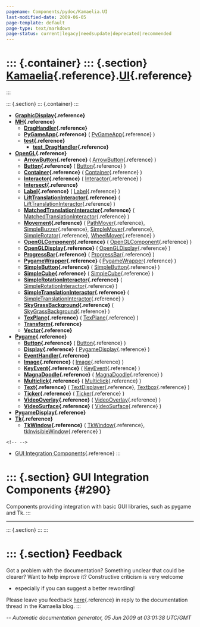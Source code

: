 ```yaml
---
pagename: Components/pydoc/Kamaelia.UI
last-modified-date: 2009-06-05
page-template: default
page-type: text/markdown
page-status: current|legacy|needsupdate|deprecated|recommended
---
```

::: {.container}
::: {.section}
[Kamaelia](/Components/pydoc/Kamaelia.html){.reference}.[UI](/Components/pydoc/Kamaelia.UI.html){.reference}
============================================================================================================
:::

::: {.section}
::: {.container}
:::

-   **[GraphicDisplay](/Components/pydoc/Kamaelia.UI.GraphicDisplay.html){.reference}**
-   **[MH](/Components/pydoc/Kamaelia.UI.MH.html){.reference}**
    -   **[DragHandler](/Components/pydoc/Kamaelia.UI.MH.DragHandler.html){.reference}**
    -   **[PyGameApp](/Components/pydoc/Kamaelia.UI.MH.PyGameApp.html){.reference}**
        (
        [PyGameApp](/Components/pydoc/Kamaelia.UI.MH.PyGameApp.PyGameApp.html){.reference}
        )
    -   **[test](/Components/pydoc/Kamaelia.UI.MH.test.html){.reference}**
        -   **[test\_DragHandler](/Components/pydoc/Kamaelia.UI.MH.test.test_DragHandler.html){.reference}**
-   **[OpenGL](/Components/pydoc/Kamaelia.UI.OpenGL.html){.reference}**
    -   **[ArrowButton](/Components/pydoc/Kamaelia.UI.OpenGL.ArrowButton.html){.reference}**
        (
        [ArrowButton](/Components/pydoc/Kamaelia.UI.OpenGL.ArrowButton.ArrowButton.html){.reference}
        )
    -   **[Button](/Components/pydoc/Kamaelia.UI.OpenGL.Button.html){.reference}**
        (
        [Button](/Components/pydoc/Kamaelia.UI.OpenGL.Button.Button.html){.reference}
        )
    -   **[Container](/Components/pydoc/Kamaelia.UI.OpenGL.Container.html){.reference}**
        (
        [Container](/Components/pydoc/Kamaelia.UI.OpenGL.Container.Container.html){.reference}
        )
    -   **[Interactor](/Components/pydoc/Kamaelia.UI.OpenGL.Interactor.html){.reference}**
        (
        [Interactor](/Components/pydoc/Kamaelia.UI.OpenGL.Interactor.Interactor.html){.reference}
        )
    -   **[Intersect](/Components/pydoc/Kamaelia.UI.OpenGL.Intersect.html){.reference}**
    -   **[Label](/Components/pydoc/Kamaelia.UI.OpenGL.Label.html){.reference}**
        (
        [Label](/Components/pydoc/Kamaelia.UI.OpenGL.Label.Label.html){.reference}
        )
    -   **[LiftTranslationInteractor](/Components/pydoc/Kamaelia.UI.OpenGL.LiftTranslationInteractor.html){.reference}**
        (
        [LiftTranslationInteractor](/Components/pydoc/Kamaelia.UI.OpenGL.LiftTranslationInteractor.LiftTranslationInteractor.html){.reference}
        )
    -   **[MatchedTranslationInteractor](/Components/pydoc/Kamaelia.UI.OpenGL.MatchedTranslationInteractor.html){.reference}**
        (
        [MatchedTranslationInteractor](/Components/pydoc/Kamaelia.UI.OpenGL.MatchedTranslationInteractor.MatchedTranslationInteractor.html){.reference}
        )
    -   **[Movement](/Components/pydoc/Kamaelia.UI.OpenGL.Movement.html){.reference}**
        (
        [PathMover](/Components/pydoc/Kamaelia.UI.OpenGL.Movement.PathMover.html){.reference},
        [SimpleBuzzer](/Components/pydoc/Kamaelia.UI.OpenGL.Movement.SimpleBuzzer.html){.reference},
        [SimpleMover](/Components/pydoc/Kamaelia.UI.OpenGL.Movement.SimpleMover.html){.reference},
        [SimpleRotator](/Components/pydoc/Kamaelia.UI.OpenGL.Movement.SimpleRotator.html){.reference},
        [WheelMover](/Components/pydoc/Kamaelia.UI.OpenGL.Movement.WheelMover.html){.reference}
        )
    -   **[OpenGLComponent](/Components/pydoc/Kamaelia.UI.OpenGL.OpenGLComponent.html){.reference}**
        (
        [OpenGLComponent](/Components/pydoc/Kamaelia.UI.OpenGL.OpenGLComponent.OpenGLComponent.html){.reference}
        )
    -   **[OpenGLDisplay](/Components/pydoc/Kamaelia.UI.OpenGL.OpenGLDisplay.html){.reference}**
        (
        [OpenGLDisplay](/Components/pydoc/Kamaelia.UI.OpenGL.OpenGLDisplay.OpenGLDisplay.html){.reference}
        )
    -   **[ProgressBar](/Components/pydoc/Kamaelia.UI.OpenGL.ProgressBar.html){.reference}**
        (
        [ProgressBar](/Components/pydoc/Kamaelia.UI.OpenGL.ProgressBar.ProgressBar.html){.reference}
        )
    -   **[PygameWrapper](/Components/pydoc/Kamaelia.UI.OpenGL.PygameWrapper.html){.reference}**
        (
        [PygameWrapper](/Components/pydoc/Kamaelia.UI.OpenGL.PygameWrapper.PygameWrapper.html){.reference}
        )
    -   **[SimpleButton](/Components/pydoc/Kamaelia.UI.OpenGL.SimpleButton.html){.reference}**
        (
        [SimpleButton](/Components/pydoc/Kamaelia.UI.OpenGL.SimpleButton.SimpleButton.html){.reference}
        )
    -   **[SimpleCube](/Components/pydoc/Kamaelia.UI.OpenGL.SimpleCube.html){.reference}**
        (
        [SimpleCube](/Components/pydoc/Kamaelia.UI.OpenGL.SimpleCube.SimpleCube.html){.reference}
        )
    -   **[SimpleRotationInteractor](/Components/pydoc/Kamaelia.UI.OpenGL.SimpleRotationInteractor.html){.reference}**
        (
        [SimpleRotationInteractor](/Components/pydoc/Kamaelia.UI.OpenGL.SimpleRotationInteractor.SimpleRotationInteractor.html){.reference}
        )
    -   **[SimpleTranslationInteractor](/Components/pydoc/Kamaelia.UI.OpenGL.SimpleTranslationInteractor.html){.reference}**
        (
        [SimpleTranslationInteractor](/Components/pydoc/Kamaelia.UI.OpenGL.SimpleTranslationInteractor.SimpleTranslationInteractor.html){.reference}
        )
    -   **[SkyGrassBackground](/Components/pydoc/Kamaelia.UI.OpenGL.SkyGrassBackground.html){.reference}**
        (
        [SkyGrassBackground](/Components/pydoc/Kamaelia.UI.OpenGL.SkyGrassBackground.SkyGrassBackground.html){.reference}
        )
    -   **[TexPlane](/Components/pydoc/Kamaelia.UI.OpenGL.TexPlane.html){.reference}**
        (
        [TexPlane](/Components/pydoc/Kamaelia.UI.OpenGL.TexPlane.TexPlane.html){.reference}
        )
    -   **[Transform](/Components/pydoc/Kamaelia.UI.OpenGL.Transform.html){.reference}**
    -   **[Vector](/Components/pydoc/Kamaelia.UI.OpenGL.Vector.html){.reference}**
-   **[Pygame](/Components/pydoc/Kamaelia.UI.Pygame.html){.reference}**
    -   **[Button](/Components/pydoc/Kamaelia.UI.Pygame.Button.html){.reference}**
        (
        [Button](/Components/pydoc/Kamaelia.UI.Pygame.Button.Button.html){.reference}
        )
    -   **[Display](/Components/pydoc/Kamaelia.UI.Pygame.Display.html){.reference}**
        (
        [PygameDisplay](/Components/pydoc/Kamaelia.UI.Pygame.Display.PygameDisplay.html){.reference}
        )
    -   **[EventHandler](/Components/pydoc/Kamaelia.UI.Pygame.EventHandler.html){.reference}**
    -   **[Image](/Components/pydoc/Kamaelia.UI.Pygame.Image.html){.reference}**
        (
        [Image](/Components/pydoc/Kamaelia.UI.Pygame.Image.Image.html){.reference}
        )
    -   **[KeyEvent](/Components/pydoc/Kamaelia.UI.Pygame.KeyEvent.html){.reference}**
        (
        [KeyEvent](/Components/pydoc/Kamaelia.UI.Pygame.KeyEvent.KeyEvent.html){.reference}
        )
    -   **[MagnaDoodle](/Components/pydoc/Kamaelia.UI.Pygame.MagnaDoodle.html){.reference}**
        (
        [MagnaDoodle](/Components/pydoc/Kamaelia.UI.Pygame.MagnaDoodle.MagnaDoodle.html){.reference}
        )
    -   **[Multiclick](/Components/pydoc/Kamaelia.UI.Pygame.Multiclick.html){.reference}**
        (
        [Multiclick](/Components/pydoc/Kamaelia.UI.Pygame.Multiclick.Multiclick.html){.reference}
        )
    -   **[Text](/Components/pydoc/Kamaelia.UI.Pygame.Text.html){.reference}**
        (
        [TextDisplayer](/Components/pydoc/Kamaelia.UI.Pygame.Text.TextDisplayer.html){.reference},
        [Textbox](/Components/pydoc/Kamaelia.UI.Pygame.Text.Textbox.html){.reference}
        )
    -   **[Ticker](/Components/pydoc/Kamaelia.UI.Pygame.Ticker.html){.reference}**
        (
        [Ticker](/Components/pydoc/Kamaelia.UI.Pygame.Ticker.Ticker.html){.reference}
        )
    -   **[VideoOverlay](/Components/pydoc/Kamaelia.UI.Pygame.VideoOverlay.html){.reference}**
        (
        [VideoOverlay](/Components/pydoc/Kamaelia.UI.Pygame.VideoOverlay.VideoOverlay.html){.reference}
        )
    -   **[VideoSurface](/Components/pydoc/Kamaelia.UI.Pygame.VideoSurface.html){.reference}**
        (
        [VideoSurface](/Components/pydoc/Kamaelia.UI.Pygame.VideoSurface.VideoSurface.html){.reference}
        )
-   **[PygameDisplay](/Components/pydoc/Kamaelia.UI.PygameDisplay.html){.reference}**
-   **[Tk](/Components/pydoc/Kamaelia.UI.Tk.html){.reference}**
    -   **[TkWindow](/Components/pydoc/Kamaelia.UI.Tk.TkWindow.html){.reference}**
        (
        [TkWindow](/Components/pydoc/Kamaelia.UI.Tk.TkWindow.TkWindow.html){.reference},
        [tkInvisibleWindow](/Components/pydoc/Kamaelia.UI.Tk.TkWindow.tkInvisibleWindow.html){.reference}
        )

```{=html}
<!-- -->
```
-   [GUI Integration Components](#290){.reference}
:::

::: {.section}
GUI Integration Components {#290}
==========================

Components providing integration with basic GUI libraries, such as
pygame and Tk.
:::

------------------------------------------------------------------------

::: {.section}
:::
:::

::: {.section}
Feedback
========

Got a problem with the documentation? Something unclear that could be
clearer? Want to help improve it? Constructive criticism is very welcome
- especially if you can suggest a better rewording!

Please leave you feedback
[here](../../../cgi-bin/blog/blog.cgi?rm=viewpost&nodeid=1142023701){.reference}
in reply to the documentation thread in the Kamaelia blog.
:::

*\-- Automatic documentation generator, 05 Jun 2009 at 03:01:38 UTC/GMT*
